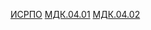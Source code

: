 [ИСРПО](https://disk.yandex.ru/d/dluJ0yJf8jgojQ)
[МДК.04.01](https://disk.yandex.ru/d/A3F1xOo26rIqlw)
[МДК.04.02](https://disk.yandex.ru/d/A3F1xOo26rIqlw)

